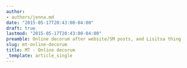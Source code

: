 ```yaml
---
author:
- authors/jenna.md
date: "2015-05-17T20:43:00-04:00"
draft: true
lastmod: "2015-05-17T20:43:00-04:00"
preamble: Online decorum after website/SM posts, and Lisitsa thing
slug: mt-online-decorum
title: MT - Online decorum
_template: article_single
---
```




